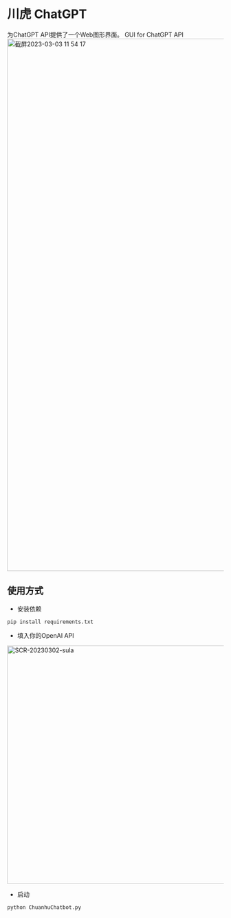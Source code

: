 # 川虎 ChatGPT
为ChatGPT API提供了一个Web图形界面。
GUI for ChatGPT API
<img width="1234" alt="截屏2023-03-03 11 54 17" src="https://user-images.githubusercontent.com/51039745/222627429-7d375fbd-5a9e-4751-9776-6f34b00d0a50.png">

## 使用方式
- 安装依赖

```
pip install requirements.txt
```
- 填入你的OpenAI API
<img width="552" alt="SCR-20230302-sula" src="https://user-images.githubusercontent.com/51039745/222445258-248f2789-81d2-4f0a-8697-c720f588d8de.png">

- 启动

```
python ChuanhuChatbot.py

```
